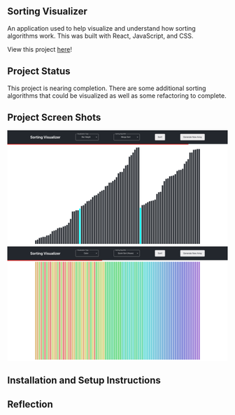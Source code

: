 ## Sorting Visualizer

An application used to help visualize and understand how sorting algorithms work. This was built with React, JavaScript, and CSS.

View this project [here](https://andresruiz01.github.io/sorting-visualizer/)!

## Project Status

This project is nearing completion. There are some additional sorting algorithms that could be visualized as well as some refactoring to complete.

## Project Screen Shots

![Bar Height Visualization](images/bar_height_merge_sort.png)
![Color Visualization](images/color_quick_sort_hoare.png)

## Installation and Setup Instructions

## Reflection

